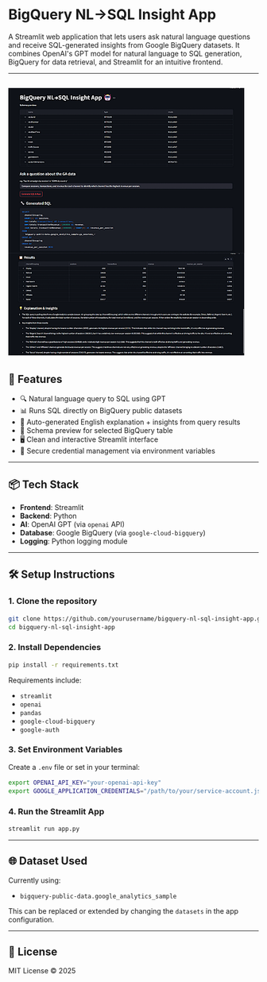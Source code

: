 
# BigQuery NL→SQL Insight App

A Streamlit web application that lets users ask natural language questions and receive SQL-generated insights from Google BigQuery datasets. It combines OpenAI's GPT model for natural language to SQL generation, BigQuery for data retrieval, and Streamlit for an intuitive frontend.

---
![Chat Interface UI Screenshot](UI.png)
---
## 🚀 Features

- 🔍 Natural language query to SQL using GPT
- 📊 Runs SQL directly on BigQuery public datasets
- 🧠 Auto-generated English explanation + insights from query results
- 🧾 Schema preview for selected BigQuery table
- 🖥️ Clean and interactive Streamlit interface
- 🔐 Secure credential management via environment variables

---

## 📦 Tech Stack

- **Frontend**: Streamlit
- **Backend**: Python
- **AI**: OpenAI GPT (via `openai` API)
- **Database**: Google BigQuery (via `google-cloud-bigquery`)
- **Logging**: Python logging module

---

## 🛠️ Setup Instructions

### 1. Clone the repository

```bash
git clone https://github.com/yourusername/bigquery-nl-sql-insight-app.git
cd bigquery-nl-sql-insight-app
````

### 2. Install Dependencies

```bash
pip install -r requirements.txt
```

Requirements include:

* `streamlit`
* `openai`
* `pandas`
* `google-cloud-bigquery`
* `google-auth`

### 3. Set Environment Variables

Create a `.env` file or set in your terminal:

```bash
export OPENAI_API_KEY="your-openai-api-key"
export GOOGLE_APPLICATION_CREDENTIALS="/path/to/your/service-account.json"
```

### 4. Run the Streamlit App

```bash
streamlit run app.py
```

---

## 🌐 Dataset Used

Currently using:

* `bigquery-public-data.google_analytics_sample`

This can be replaced or extended by changing the `datasets` in the app configuration.

---

## 📄 License

MIT License © 2025 


